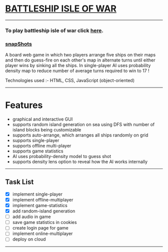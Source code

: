 # [BATTLESHIP ISLE OF WAR](https://aj941ga.github.io/battleshipBoardGame/) 
_______________________________________________________________________________________________________
 
### To play battleship isle of war click [here](https://aj941ga.github.io/battleshipBoardGame/).
### [snapShots](snapShots/)
 
A board web game in which two players arrange five ships on their maps and then do guess-fire on each
other's map in alternate turns until either player wins by sinking all the ships. In single-player AI 
uses probability density map to reduce number of average turns required to win to 17 !

Technologies used :- HTML, CSS, JavaScript (object-oriented)
_________________________________________________________________________________________________________
 # Features
 * graphical and interactive GUI
 * supports random island generation on sea using DFS with number of island blocks being customizable
 * supports auto-arrange, which arranges all ships randomly on grid
 * supports single-player
 * supports offline multi-player
 * supports game statistics
 * AI uses probability-density model to guess shot
 * supports density lens option to reveal how the AI works internally
 ________________________________________________________________________________________________________
 ## Task List
 
 - [x] implement single-player
 - [x] implement offline-multiplayer
 - [x] implement game-statistics
 - [x] add random-island generation
 - [ ] add audio in game
 - [ ] save game statistics in cookies
 - [ ] create login page for game
 - [ ] implement online-multiplayer
 - [ ] deploy on cloud
 ________________________________________________________________________________________________________
 

